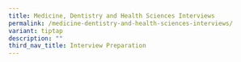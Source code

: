 ```yaml
---
title: Medicine, Dentistry and Health Sciences Interviews
permalink: /medicine-dentistry-and-health-sciences-interviews/
variant: tiptap
description: ""
third_nav_title: Interview Preparation
---
```

